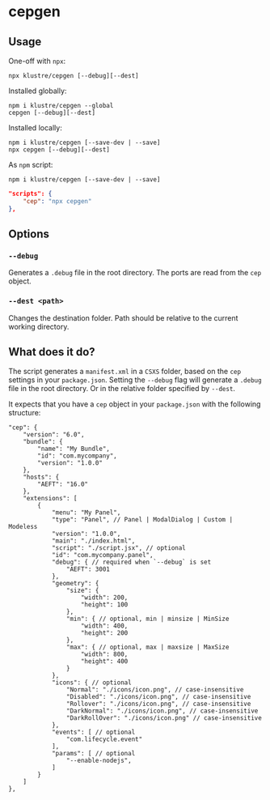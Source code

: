 # cepgen

## Usage
One-off with `npx`:
```
npx klustre/cepgen [--debug][--dest]
```
Installed globally:
```
npm i klustre/cepgen --global
cepgen [--debug][--dest]
```
Installed locally:
```
npm i klustre/cepgen [--save-dev | --save]
npx cepgen [--debug][--dest]
```
As `npm` script:
```
npm i klustre/cepgen [--save-dev | --save]
```
```json
"scripts": {
    "cep": "npx cepgen"
},
```

## Options

### `--debug` 
Generates a `.debug` file in the root directory. The ports are read from the `cep` object.

### `--dest <path>`
Changes the destination folder. Path should be relative to the current working directory.

## What does it do?
The script generates a `manifest.xml` in a `CSXS` folder, based on the `cep` settings in your `package.json`. Setting the `--debug` flag will generate a `.debug` file in the root directory. Or in the relative folder specified by `--dest`.

It expects that you have a `cep` object in your `package.json` with the following structure:

```jsonc
"cep": {
    "version": "6.0",
    "bundle": {
        "name": "My Bundle",
        "id": "com.mycompany",
        "version": "1.0.0"
    },
    "hosts": {
        "AEFT": "16.0"
    },
    "extensions": [
        {
            "menu": "My Panel",
            "type": "Panel", // Panel | ModalDialog | Custom | Modeless
            "version": "1.0.0",
            "main": "./index.html",
            "script": "./script.jsx", // optional
            "id": "com.mycompany.panel",
            "debug": { // required when `--debug` is set
                "AEFT": 3001
            },
            "geometry": {
                "size": {
                    "width": 200,
                    "height": 100
                },
                "min": { // optional, min | minsize | MinSize
                    "width": 400,
                    "height": 200
                },
                "max": { // optional, max | maxsize | MaxSize
                    "width": 800,
                    "height": 400
                }
            },
            "icons": { // optional
                "Normal": "./icons/icon.png", // case-insensitive
                "Disabled": "./icons/icon.png", // case-insensitive
                "Rollover": "./icons/icon.png", // case-insensitive
                "DarkNormal": "./icons/icon.png", // case-insensitive
                "DarkRollOver": "./icons/icon.png" // case-insensitive
            },
            "events": [ // optional
                "com.lifecycle.event"
            ],
            "params": [ // optional
                "--enable-nodejs",
            ]
        }
    ]
},
```
